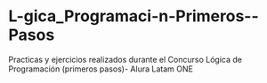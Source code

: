 # L-gica_Programaci-n-Primeros--Pasos
Practicas y ejercicios realizados durante el Concurso Lógica de Programación (primeros pasos)- Alura Latam ONE
